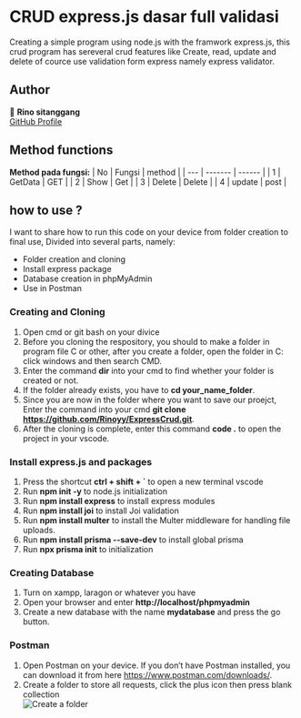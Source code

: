# CRUD express.js dasar full validasi

Creating a simple program using node.js with the framwork express.js, this crud program has sereveral crud features like  Create, read, update and delete
of cource use validation form express namely express validator.

## Author

👤 **Rino sitanggang**  
[GitHub Profile](https://github.com/username/Rinoyy)

## Method functions
**Method pada fungsi:**
| No  | Fungsi  | method |
| --- | ------- | ------ |
| 1   | GetData | GET    |
| 2   | Show    | Get    |
| 3   | Delete  | Delete |
| 4   | update  | post   |

<!-- ![Logo](https://pbs.twimg.com/profile_images/876811570201755648/2DDnZDi7_400x400.jpg) -->
## how to use ?
I want to share how to run this code on your device from folder creation to final use, Divided into several parts, namely:

- Folder creation and cloning
- Install express package
- Database creation in phpMyAdmin
- Use in Postman

### Creating and Cloning
1. Open cmd or git bash on your divice
2. Before you cloning the respository, you should to make a folder in program file C or other, after you create a folder, open the folder in C: click windows and then search CMD.
3. Enter the command **dir** into your cmd to find whether your folder is created or not.
4. If the folder already exists, you have to **cd your_name_folder**.
5. Since  you are now in the folder where you want to save our proejct, Enter the  command into your cmd **git clone https://github.com/Rinoyy/ExpressCrud.git**.
6. After the cloning is complete, enter this command **code .** to open the project in your vscode.

### Install express.js and packages 
1. Press the shortcut **ctrl + shift + `** to open a new terminal vscode
2. Run  **npm init -y** to node.js initialization
3. Run **npm install express** to install express modules
4. Run **npm install joi** to install Joi validation
5. Run **npm install multer** to install the Multer middleware for handling file uploads.
6. Run **npm install prisma --save-dev** to install global prisma
7. Run **npx prisma init** to initialization

### Creating Database
1. Turn on xampp, laragon or whatever you have
2. Open your browser and enter **http://localhost/phpmyadmin**
3. Create a new database with the name **mydatabase** and press the go button.

### Postman
1. Open Postman on your device. If you don’t have Postman installed, you can download it from here https://www.postman.com/downloads/.
2. Create a folder to store all requests, click the plus icon then press blank collection   
    ![Create a folder](images/screenshot.png)